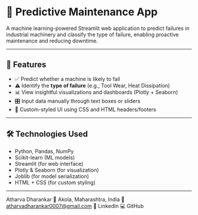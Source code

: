 # 🔧 Predictive Maintenance App

A machine learning-powered Streamlit web application to predict failures in industrial machinery and classify the type of failure, enabling proactive maintenance and reducing downtime.

---

## 🚀 Features

- ✅ Predict whether a machine is likely to fail
- ⚠️ Identify the **type of failure** (e.g., Tool Wear, Heat Dissipation)
- 📊 View insightful visualizations and dashboards (Plotly + Seaborn)
- 🎛️ Input data manually through text boxes or sliders
- 🎨 Custom-styled UI using CSS and HTML headers/footers

---

## 🛠️ Technologies Used

- Python, Pandas, NumPy
- Scikit-learn (ML models)
- Streamlit (for web interface)
- Plotly & Seaborn (for visualization)
- Joblib (for model serialization)
- HTML + CSS (for custom styling)

---

Atharva Dharankar
📍 Akola, Maharashtra, India
📧 atharvadharankar0007@gmail.com
🔗 LinkedIn
💻 GitHub

